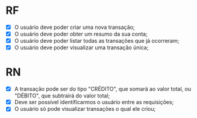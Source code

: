 # RF

- [x] O usuário deve poder criar uma nova transação;
- [x] O usuário deve poder obter um resumo da sua conta;
- [x] O usuário deve poder listar todas as transações que já ocorreram;
- [x] O usuário deve poder visualizar uma transação única;

# RN

- [x] A transação pode ser do tipo "CRÉDITO", que somará ao valor total, ou "DÉBITO", que subtrairá do valor total;
- [x] Deve ser possível identificarmos o usuário entre as requisições;
- [x] O usuário só pode visualizar transações o qual ele criou;